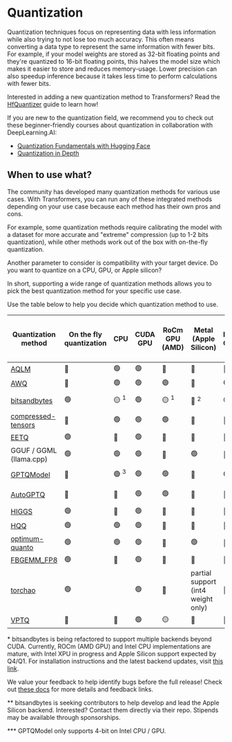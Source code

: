 <!--Copyright 2023 The HuggingFace Team. All rights reserved.

Licensed under the Apache License, Version 2.0 (the "License"); you may not use this file except in compliance with
the License. You may obtain a copy of the License at

http://www.apache.org/licenses/LICENSE-2.0

Unless required by applicable law or agreed to in writing, software distributed under the License is distributed on
an "AS IS" BASIS, WITHOUT WARRANTIES OR CONDITIONS OF ANY KIND, either express or implied. See the License for the
specific language governing permissions and limitations under the License.

⚠️ Note that this file is in Markdown but contain specific syntax for our doc-builder (similar to MDX) that may not be
rendered properly in your Markdown viewer.

-->

# Quantization

Quantization techniques focus on representing data with less information while also trying to not lose too much accuracy. This often means converting a data type to represent the same information with fewer bits. For example, if your model weights are stored as 32-bit floating points and they're quantized to 16-bit floating points, this halves the model size which makes it easier to store and reduces memory-usage. Lower precision can also speedup inference because it takes less time to perform calculations with fewer bits.

<Tip>

Interested in adding a new quantization method to Transformers? Read the [HfQuantizer](./contribute) guide to learn how!

</Tip>

<Tip>

If you are new to the quantization field, we recommend you to check out these beginner-friendly courses about quantization in collaboration with DeepLearning.AI:

* [Quantization Fundamentals with Hugging Face](https://www.deeplearning.ai/short-courses/quantization-fundamentals-with-hugging-face/)
* [Quantization in Depth](https://www.deeplearning.ai/short-courses/quantization-in-depth/)

</Tip>

## When to use what?

The community has developed many quantization methods for various use cases. With Transformers, you can run any of these integrated methods depending on your use case because each method has their own pros and cons.

For example, some quantization methods require calibrating the model with a dataset for more accurate and "extreme" compression (up to 1-2 bits quantization), while other methods work out of the box with on-the-fly quantization.

Another parameter to consider is compatibility with your target device. Do you want to quantize on a CPU, GPU, or Apple silicon?

In short, supporting a wide range of quantization methods allows you to pick the best quantization method for your specific use case.

Use the table below to help you decide which quantization method to use.

| Quantization method                        | On the fly quantization | CPU             | CUDA GPU | RoCm GPU (AMD)  | Metal (Apple Silicon)              | Intel GPU       | torch.compile() support | Number of bits | Supports fine-tuning (through PEFT) | Serializable with 🤗 transformers | 🤗 transformers support | Link to library                             |
|--------------------------------------------|-------------------------|-----------------|----------|-----------------|------------------------------------|-----------------|-------------------------|----------------|-------------------------------------|--------------|------------------------|---------------------------------------------|
| [AQLM](./aqlm)                             | 🔴                       | 🟢              |     🟢     | 🔴              | 🔴                                 | 🔴              | 🟢                      | 1 / 2          | 🟢                                   | 🟢            | 🟢                      | https://github.com/Vahe1994/AQLM            |
| [AWQ](./awq)                               | 🔴                       | 🟢              | 🟢        | 🟢              | 🔴                                 | 🟢              | ?                       | 4              | 🟢                                   | 🟢            | 🟢                      | https://github.com/casper-hansen/AutoAWQ    |
| [bitsandbytes](./bitsandbytes)             | 🟢            | 🟡 <sup>1</sup> |     🟢     | 🟡 <sup>1</sup> | 🔴 <sup>2</sup>                    | 🟡 <sup>1</sup> | 🔴    (soon!)          | 4 / 8          | 🟢                                   | 🟢            | 🟢                      | https://github.com/bitsandbytes-foundation/bitsandbytes |
| [compressed-tensors](./compressed_tensors) | 🔴                       | 🟢              |     🟢     | 🟢              | 🔴                                 | 🔴              | 🔴                       | 1 / 8          | 🟢                                   | 🟢            | 🟢                      | https://github.com/neuralmagic/compressed-tensors |
| [EETQ](./eetq)                             | 🟢                       | 🔴              | 🟢        | 🔴              | 🔴                                 | 🔴              | ?                       | 8              | 🟢                                   | 🟢            | 🟢                      | https://github.com/NetEase-FuXi/EETQ        |
| GGUF / GGML (llama.cpp)                    | 🟢                       | 🟢              | 🟢        | 🔴              | 🟢                                 | 🔴              | 🔴                       | 1 / 8          | 🔴                                   | [See GGUF section](../gguf)                | [See GGUF section](../gguf)                      | https://github.com/ggerganov/llama.cpp      |
| [GPTQModel](./gptq)                        | 🔴                       | 🟢 <sup>3</sup> | 🟢        | 🟢              | 🔴                                 | 🟢<sup>3</sup>  | 🔴                       | 2 / 3 / 4 / 8  | 🟢                                   | 🟢            | 🟢                      | https://github.com/ModelCloud/GPTQModel        |
| [AutoGPTQ](./gptq)                         | 🔴                       | 🔴              | 🟢        | 🟢              | 🔴                                 | 🔴              | 🔴                       | 2 / 3 / 4 / 8  | 🟢                                   | 🟢            | 🟢                      | https://github.com/AutoGPTQ/AutoGPTQ        |
| [HIGGS](./higgs)                           | 🟢                       | 🔴              | 🟢        | 🔴              | 🔴                                 | 🔴              | 🟢                       | 2 / 4          | 🔴                                   | 🟢            | 🟢                      | https://github.com/HanGuo97/flute           |       
| [HQQ](./hqq)                               | 🟢                       | 🟢              | 🟢        | 🔴              | 🔴                                 | 🔴              | 🟢                       | 1 / 8          | 🟢                                   | 🔴            | 🟢                      | https://github.com/mobiusml/hqq/            |
| [optimum-quanto](./quanto)                 | 🟢                       | 🟢              | 🟢        | 🔴              | 🟢                                 | 🔴              | 🟢                       | 2 / 4 / 8      | 🔴                                   | 🔴            | 🟢                      | https://github.com/huggingface/optimum-quanto       |
| [FBGEMM_FP8](./fbgemm_fp8.md)              | 🟢                       | 🔴              | 🟢        | 🔴              | 🔴                                 | 🔴              | 🔴                        | 8              | 🔴                                   | 🟢            | 🟢                      | https://github.com/pytorch/FBGEMM       |
| [torchao](./torchao.md)                    | 🟢                       |                 | 🟢        | 🔴              | partial support (int4 weight only) | 🔴              |                       | 4 / 8          |                                   | 🟢🔴           | 🟢                      | https://github.com/pytorch/ao       |
| [VPTQ](./vptq)                             | 🔴                       | 🔴              |     🟢     | 🟡              | 🔴                                 | 🔴              | 🟢                      | 1 / 8          | 🔴                                   | 🟢            | 🟢                      | https://github.com/microsoft/VPTQ            |

<Tip>

\* bitsandbytes is being refactored to support multiple backends beyond CUDA. Currently, ROCm (AMD GPU) and Intel CPU implementations are mature, with Intel XPU in progress and Apple Silicon support expected by Q4/Q1. For installation instructions and the latest backend updates, visit [this link](https://huggingface.co/docs/bitsandbytes/main/en/installation#multi-backend).

We value your feedback to help identify bugs before the full release! Check out [these docs](https://huggingface.co/docs/bitsandbytes/main/en/non_cuda_backends) for more details and feedback links.

</Tip>

<Tip>

\** bitsandbytes is seeking contributors to help develop and lead the Apple Silicon backend. Interested? Contact them directly via their repo. Stipends may be available through sponsorships.

</Tip>

<Tip>

\*** GPTQModel only supports 4-bit on Intel CPU / GPU.

</Tip>
